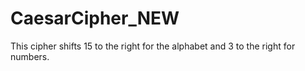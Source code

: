 # CaesarCipher_NEW
This cipher shifts 15 to the right for the alphabet and 3 to the right for numbers.
